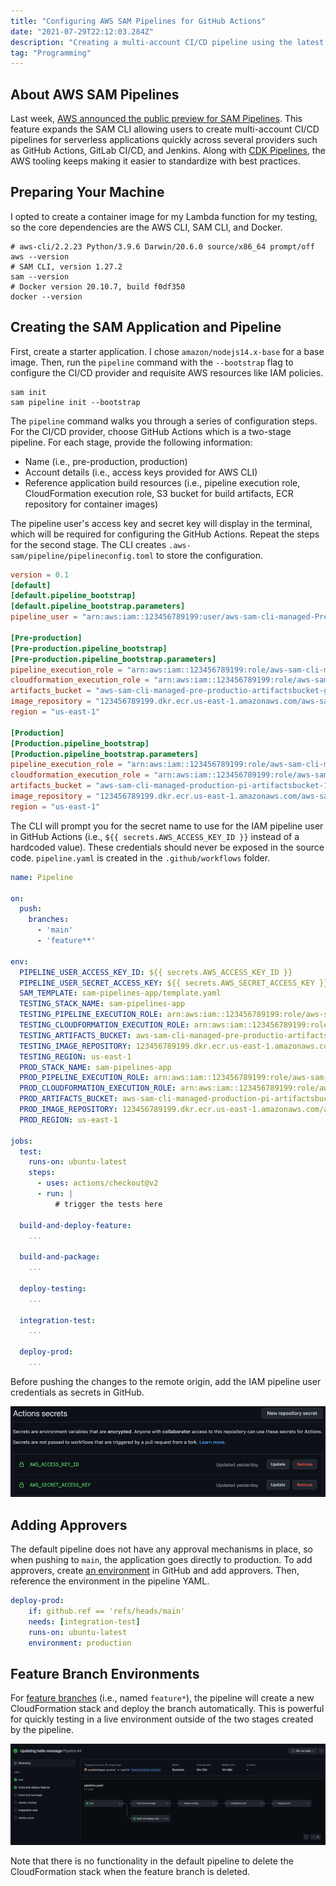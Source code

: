 ```yaml
---
title: "Configuring AWS SAM Pipelines for GitHub Actions"
date: "2021-07-29T22:12:03.284Z"
description: "Creating a multi-account CI/CD pipeline using the latest SAM CLI functionality."
tag: "Programming"
---
```


## About AWS SAM Pipelines
Last week, [AWS announced the public preview for SAM Pipelines](https://aws.amazon.com/blogs/compute/introducing-aws-sam-pipelines-automatically-generate-deployment-pipelines-for-serverless-applications/). This feature expands the SAM CLI allowing users to create multi-account CI/CD pipelines for serverless applications quickly across several providers such as GitHub Actions, GitLab CI/CD, and Jenkins. Along with [CDK Pipelines](https://scottie.is/writing/an-api-with-dotnet-lambda/), the AWS tooling keeps making it easier to standardize with best practices.

## Preparing Your Machine 
I opted to create a container image for my Lambda function for my testing, so the core dependencies are the AWS CLI, SAM CLI, and Docker.

```shell
# aws-cli/2.2.23 Python/3.9.6 Darwin/20.6.0 source/x86_64 prompt/off
aws --version
# SAM CLI, version 1.27.2
sam --version 
# Docker version 20.10.7, build f0df350
docker --version
```

## Creating the SAM Application and Pipeline
First, create a starter application. I chose `amazon/nodejs14.x-base` for a base image. Then, run the `pipeline` command with the `--bootstrap` flag to configure the CI/CD provider and requisite AWS resources like IAM policies.

```shell
sam init
sam pipeline init --bootstrap
```

The `pipeline` command walks you through a series of configuration steps. For the CI/CD provider, choose GitHub Actions which is a two-stage pipeline. For each stage, provide the following information:
- Name (i.e., pre-production, production)
- Account details (i.e., access keys provided for AWS CLI)
- Reference application build resources (i.e., pipeline execution role, CloudFormation execution role, S3 bucket for build artifacts, ECR repository for container images)

The pipeline user's access key and secret key will display in the terminal, which will be required for configuring the GitHub Actions. Repeat the steps for the second stage. The CLI creates `.aws-sam/pipeline/pipelineconfig.toml` to store the configuration.

```toml
version = 0.1
[default]
[default.pipeline_bootstrap]
[default.pipeline_bootstrap.parameters]
pipeline_user = "arn:aws:iam::123456789199:user/aws-sam-cli-managed-Pre-production-pi-PipelineUser-CGSL85Y74RRL"

[Pre-production]
[Pre-production.pipeline_bootstrap]
[Pre-production.pipeline_bootstrap.parameters]
pipeline_execution_role = "arn:aws:iam::123456789199:role/aws-sam-cli-managed-Pre-prod-PipelineExecutionRole-HKCRZ2IX8SOY"
cloudformation_execution_role = "arn:aws:iam::123456789199:role/aws-sam-cli-managed-Pre-p-CloudFormationExecutionR-1XKKSR1ZGOTH3"
artifacts_bucket = "aws-sam-cli-managed-pre-productio-artifactsbucket-g2pauw42amc"
image_repository = "123456789199.dkr.ecr.us-east-1.amazonaws.com/aws-sam-cli-managed-pre-production-pipeline-resources-imagerepository-qjnaif21ukb0"
region = "us-east-1"

[Production]
[Production.pipeline_bootstrap]
[Production.pipeline_bootstrap.parameters]
pipeline_execution_role = "arn:aws:iam::123456789199:role/aws-sam-cli-managed-Producti-PipelineExecutionRole-1ANR2SNKQD638"
cloudformation_execution_role = "arn:aws:iam::123456789199:role/aws-sam-cli-managed-Produ-CloudFormationExecutionR-17RL86055A01I"
artifacts_bucket = "aws-sam-cli-managed-production-pi-artifactsbucket-177nd7ab4h4bz"
image_repository = "123456789199.dkr.ecr.us-east-1.amazonaws.com/aws-sam-cli-managed-production-pipeline-resources-imagerepository-nhdrmzfnssnr"
region = "us-east-1"
```

The CLI will prompt you for the secret name to use for the IAM pipeline user in GitHub Actions (i.e., `${{ secrets.AWS_ACCESS_KEY_ID }}` instead of a hardcoded value). These credentials should never be exposed in the source code. `pipeline.yaml` is created in the `.github/workflows` folder.

```yaml
name: Pipeline

on:
  push:
    branches:
      - 'main'
      - 'feature**'

env:
  PIPELINE_USER_ACCESS_KEY_ID: ${{ secrets.AWS_ACCESS_KEY_ID }}
  PIPELINE_USER_SECRET_ACCESS_KEY: ${{ secrets.AWS_SECRET_ACCESS_KEY }}
  SAM_TEMPLATE: sam-pipelines-app/template.yaml
  TESTING_STACK_NAME: sam-pipelines-app
  TESTING_PIPELINE_EXECUTION_ROLE: arn:aws:iam::123456789199:role/aws-sam-cli-managed-Pre-prod-PipelineExecutionRole-HKCRZ2IX8SOY
  TESTING_CLOUDFORMATION_EXECUTION_ROLE: arn:aws:iam::123456789199:role/aws-sam-cli-managed-Pre-p-CloudFormationExecutionR-1XKKSR1ZGOTH3
  TESTING_ARTIFACTS_BUCKET: aws-sam-cli-managed-pre-productio-artifactsbucket-g2pauw42amc
  TESTING_IMAGE_REPOSITORY: 123456789199.dkr.ecr.us-east-1.amazonaws.com/aws-sam-cli-managed-pre-production-pipeline-resources-imagerepository-qjnaif21ukb0
  TESTING_REGION: us-east-1
  PROD_STACK_NAME: sam-pipelines-app
  PROD_PIPELINE_EXECUTION_ROLE: arn:aws:iam::123456789199:role/aws-sam-cli-managed-Producti-PipelineExecutionRole-1ANR2SNKQD638
  PROD_CLOUDFORMATION_EXECUTION_ROLE: arn:aws:iam::123456789199:role/aws-sam-cli-managed-Produ-CloudFormationExecutionR-17RL86055A01I
  PROD_ARTIFACTS_BUCKET: aws-sam-cli-managed-production-pi-artifactsbucket-177nd7ab4h4bz
  PROD_IMAGE_REPOSITORY: 123456789199.dkr.ecr.us-east-1.amazonaws.com/aws-sam-cli-managed-production-pipeline-resources-imagerepository-nhdrmzfnssnr
  PROD_REGION: us-east-1

jobs:
  test:
    runs-on: ubuntu-latest
    steps:
      - uses: actions/checkout@v2
      - run: |
          # trigger the tests here

  build-and-deploy-feature:
    ...

  build-and-package:
    ...

  deploy-testing:
    ...

  integration-test:
    ... 

  deploy-prod:
    ...
```

Before pushing the changes to the remote origin, add the IAM pipeline user credentials as secrets in GitHub.

![github-actions-secret.png](github-actions-secret.png)

## Adding Approvers
The default pipeline does not have any approval mechanisms in place, so when pushing to `main`, the application goes directly to production. To add approvers, create [an environment](https://docs.github.com/en/actions/reference/environments#creating-an-environment) in GitHub and add approvers. Then, reference the environment in the pipeline YAML.

```yaml
deploy-prod:
    if: github.ref == 'refs/heads/main'
    needs: [integration-test]
    runs-on: ubuntu-latest
    environment: production
```

## Feature Branch Environments
For [feature branches](https://www.atlassian.com/git/tutorials/comparing-workflows/gitflow-workflow) (i.e., named `feature*`), the pipeline will create a new CloudFormation stack and deploy the branch automatically. This is powerful for quickly testing in a live environment outside of the two stages created by the pipeline.

![feature-branches-action.png](feature-branches-action.png)

Note that there is no functionality in the default pipeline to delete the CloudFormation stack when the feature branch is deleted.